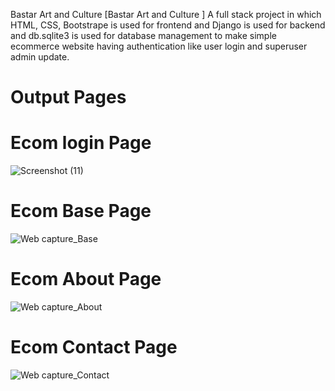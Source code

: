 Bastar Art and Culture
[Bastar Art and Culture ] A full stack project in which HTML,  CSS, Bootstrape is used for frontend and  Django  is used for backend and db.sqlite3 is used for database management to make simple ecommerce website having authentication like user login and superuser admin  update. 

# Output Pages

# Ecom login Page
![Screenshot (11)](https://github.com/Nandini7474/Ecommerce/assets/100416610/ef446a60-f2fe-44bc-845d-118baafca190)



# Ecom Base Page

![Web capture_Base](https://github.com/Nandini7474/Ecommerce/assets/100416610/a9241140-39c1-42e9-9b7a-6a08331bbf3e)

# Ecom About Page


![Web capture_About](https://github.com/Nandini7474/Ecommerce/assets/100416610/dc6b30c2-9fe1-4c06-a1e1-427218556c55)

# Ecom Contact Page

![Web capture_Contact](https://github.com/Nandini7474/Ecommerce/assets/100416610/9cec8d49-d8d0-49b4-add0-d0dba6f47e9b)

